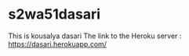 # s2wa51dasari
This is kousalya dasari
The link to the Heroku server : https://dasari.herokuapp.com/
